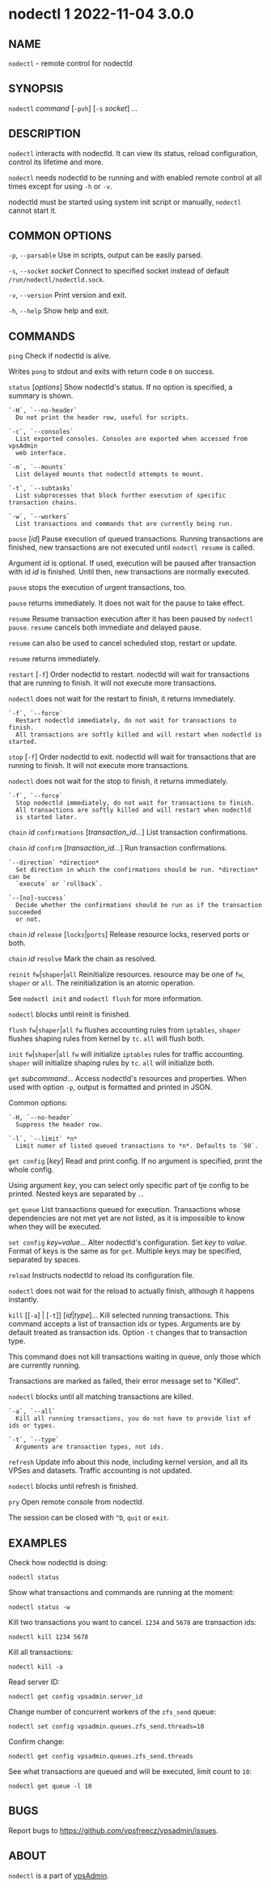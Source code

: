 # nodectl 1                         2022-11-04                             3.0.0

## NAME
`nodectl` - remote control for nodectld

## SYNOPSIS
`nodectl` *command* [`-pvh`] [`-s` *socket*] *...*

## DESCRIPTION
`nodectl` interacts with nodectld. It can view its status, reload configuration,
control its lifetime and more.

`nodectl` needs nodectld to be running and with enabled remote control at all
times except for using `-h` or `-v`.

nodectld must be started using system init script or manually, `nodectl` cannot
start it.

## COMMON OPTIONS
`-p`, `--parsable`
  Use in scripts, output can be easily parsed.

`-s`, `--socket` *socket*
  Connect to specified socket instead of default `/run/nodectl/nodectld.sock`.

`-v`, `--version`
  Print version and exit.

`-h`, `--help`
  Show help and exit.

## COMMANDS
`ping`
  Check if nodectld is alive.

  Writes `pong` to stdout and exits with return code `0` on success.

`status` [*options*]
  Show nodectld's status. If no option is specified, a summary is shown.

    `-H`, `--no-header`
      Do not print the header row, useful for scripts.

    `-c`, `--consoles`
      List exported consoles. Consoles are exported when accessed from vpsAdmin
      web interface.

    `-m`, `--mounts`
      List delayed mounts that nodectld attempts to mount.

    `-t`, `--subtasks`
      List subprocesses that block further execution of specific transaction chains.

    `-w`, `--workers`
      List transactions and commands that are currently being run.

`pause` [*id*]
  Pause execution of queued transactions. Running transactions are finished, new
  transactions are not executed until `nodectl resume` is called.

  Argument *id* is optional. If used, execution will be paused after transaction
  with id *id* is finished. Until then, new transactions are normally executed.

  `pause` stops the execution of urgent transactions, too.

  `pause` returns immediately. It does not wait for the pause to take effect.

`resume`
  Resume transaction execution after it has been paused by `nodectl pause`.
  `resume` cancels both immediate and delayed pause.

  `resume` can also be used to cancel scheduled stop, restart or update.

  `resume` returns immediately.

`restart` [`-f`]
  Order nodectld to restart. nodectld will wait for transactions that are running
  to finish. It will not execute more transactions.

  `nodectl` does not wait for the restart to finish, it returns immediately.

    `-f`, `--force`
      Restart nodectld immediately, do not wait for transactions to finish.
      All transactions are softly killed and will restart when nodectld is started.

`stop` [`-f`]
  Order nodectld to exit. nodectld will wait for transactions that are running
  to finish. It will not execute more transactions.

  `nodectl` does not wait for the stop to finish, it returns immediately.

    `-f`, `--force`
      Stop nodectld immediately, do not wait for transactions to finish.
      All transactions are softly killed and will restart when nodectld
      is started later.

`chain` *id* `confirmations` [*transaction_id...*]
  List transaction confirmations.

`chain` *id* `confirm` [*transaction_id...*]
  Run transaction confirmations.

    `--direction` *direction*
      Set direction in which the confirmations should be run. *direction* can be
      `execute` or `rollback`.

    `--[no]-success`
      Decide whether the confirmations should be run as if the transaction succeeded
      or not.

`chain` *id* `release` [`locks`|`ports`]
  Release resource locks, reserved ports or both.

`chain` *id* `resolve`
  Mark the chain as resolved.

`reinit` `fw`|`shaper`|`all`
  Reinitialize resources. resource may be one of `fw`, `shaper` or `all`.
  The reinitialization is an atomic operation.

  See `nodectl init` and `nodectl flush` for more information.

  `nodectl` blocks until reinit is finished.

`flush` `fw`|`shaper`|`all`
  `fw` flushes accounting rules from `iptables`, `shaper` flushes shaping rules
  from kernel by `tc`. `all` will flush both.

`init` `fw`|`shaper`|`all`
  `fw` will initialize `iptables` rules for traffic accounting. `shaper` will
  initialize shaping rules by `tc`. `all` will initialize both.

`get` *subcommand...*
  Access nodectld's resources and properties. When used with option `-p`, output
  is formatted and printed in JSON.

  Common options:

    `-H, `--no-header`
      Suppress the header row.

    `-l`, `--limit` *n*
      Limit numer of listed queued transactions to *n*. Defaults to `50`.

`get config` [*key*]
  Read and print config. If no argument is specified, print the whole config.

  Using argument *key*, you can select only specific part of tje config to be
  printed. Nested keys are separated by `.`.

`get` `queue`
  List transactions queued for execution. Transactions whose dependencies are
  not met yet are not listed, as it is impossible to know when they will be executed.

`set config` *key*`=`*value*...
  Alter nodectld's configuration. Set *key* to *value*. Format of keys is the same
  as for `get`. Multiple keys may be specified, separated by spaces.

`reload`
  Instructs nodectld to reload its configuration file.

  `nodectl` does not wait for the reload to actually finish, although it happens
  instantly.

`kill` [[`-a`] | [`-t`]] [*id*|*type*]...
  Kill selected running transactions. This command accepts a list of transaction
  ids or types. Arguments are by default treated as transaction ids. Option `-t`
  changes that to transaction type.

  This command does not kill transactions waiting in queue, only those which are
  currently running.

  Transactions are marked as failed, their error message set to "Killed".

  `nodectl` blocks until all matching transactions are killed.

    `-a`, `--all`
      Kill all running transactions, you do not have to provide list of ids or types.

    `-t`, `--type`
      Arguments are transaction types, not ids.

`refresh`
  Update info about this node, including kernel version, and all its VPSes
  and datasets. Traffic accounting is not updated.

  `nodectl` blocks until refresh is finished.

`pry`
  Open remote console from nodectld.

  The session can be closed with `^D`, `quit` or `exit`.

## EXAMPLES
Check how nodectld is doing:

  `nodectl status`

Show what transactions and commands are running at the moment:

  `nodectl status -w`

Kill two transactions you want to cancel. `1234` and `5678` are transaction ids:

 `nodectl kill 1234 5678`

Kill all transactions:

  `nodectl kill -a`

Read server ID:

  `nodectl get config vpsadmin.server_id`

Change number of concurrent workers of the `zfs_send` queue:

  `nodectl set config vpsadmin.queues.zfs_send.threads=10`

Confirm change:

  `nodectl get config vpsadmin.queues.zfs_send.threads`

See what transactions are queued and will be executed, limit count to `10`:

  `nodectl get queue -l 10`

## BUGS
Report bugs to https://github.com/vpsfreecz/vpsadmin/issues.

## ABOUT
`nodectl` is a part of [vpsAdmin](https://github.com/vpsfreecz/vpsadmin).
